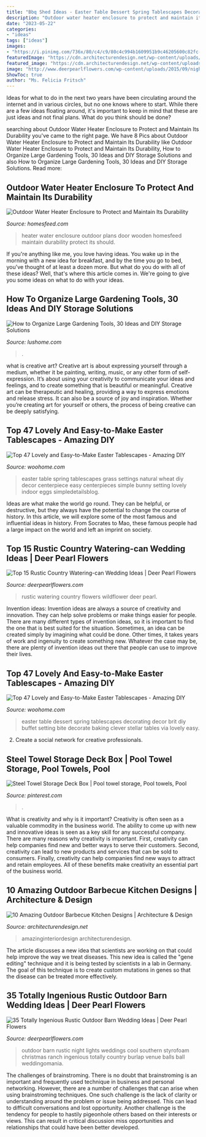 ```yaml
---
title: "Bbq Shed Ideas - Easter Table Dessert Spring Tablescapes Decorating Decor Brit Diy Buffet Setting Bite Decorate Baking Clever Stellar Tables Via Lovely Easy"
description: "Outdoor water heater enclosure to protect and maintain its durability"
date: "2023-05-22"
categories:
- "ideas"
tags: ["ideas"]
images:
- "https://i.pinimg.com/736x/80/c4/c9/80c4c994b1609951b9c46205600c82fc--towel-storage-patio-storage.jpg"
featuredImage: "https://cdn.architecturendesign.net/wp-content/uploads/2014/09/1074.jpg"
featured_image: "https://cdn.architecturendesign.net/wp-content/uploads/2014/09/1074.jpg"
image: "http://www.deerpearlflowers.com/wp-content/uploads/2015/09/night-rustic-burlap-wedding-ideas-with-lights.jpg"
ShowToc: true
author: "Ms. Felicia Fritsch"
---
```



Ideas for what to do in the next two years have been circulating around the internet and in various circles, but no one knows where to start. While there are a few ideas floating around, it's important to keep in mind that these are just ideas and not final plans. What do you think should be done?

	

		
searching about Outdoor Water Heater Enclosure to Protect and Maintain Its Durability you've came to the right page. We have 8 Pics about Outdoor Water Heater Enclosure to Protect and Maintain Its Durability like Outdoor Water Heater Enclosure to Protect and Maintain Its Durability, How to Organize Large Gardening Tools, 30 Ideas and DIY Storage Solutions and also How to Organize Large Gardening Tools, 30 Ideas and DIY Storage Solutions. Read more:
		
    
## Outdoor Water Heater Enclosure To Protect And Maintain Its Durability

<img loading=lazy src="https://homesfeed.com/wp-content/uploads/2015/08/outdoor-water-heater-enclosure-and-outdoor-water-heater-enclosure-plans-from-wooden-material-with-white-single-door.jpg" onerror="this.onerror=null;this.src='https://tse1.mm.bing.net/th?id=OIP.YTjm6GQGFaZPMtCyrhxMTQHaLG&amp;pid=15.1';" alt="Outdoor Water Heater Enclosure to Protect and Maintain Its Durability">

_Source: homesfeed.com_

>heater water enclosure outdoor plans door wooden homesfeed maintain durability protect its should. 

	

If you're anything like me, you love having ideas. You wake up in the morning with a new idea for breakfast, and by the time you go to bed, you've thought of at least a dozen more. But what do you do with all of these ideas? Well, that's where this article comes in. We're going to give you some ideas on what to do with your ideas.

    
## How To Organize Large Gardening Tools, 30 Ideas And DIY Storage Solutions

<img loading=lazy src="https://www.lushome.com/wp-content/uploads/2020/01/storage-ideas-gadening-tools-11.jpg" onerror="this.onerror=null;this.src='https://tse2.mm.bing.net/th?id=OIP.1GGCyq0UV2ovxBIfGfxOiwHaJ3&amp;pid=15.1';" alt="How to Organize Large Gardening Tools, 30 Ideas and DIY Storage Solutions">

_Source: lushome.com_

>. 

	

what is creative art?
Creative art is about expressing yourself through a medium, whether it be painting, writing, music, or any other form of self-expression. It’s about using your creativity to communicate your ideas and feelings, and to create something that is beautiful or meaningful.
Creative art can be therapeutic and healing, providing a way to express emotions and release stress. It can also be a source of joy and inspiration. Whether you’re creating art for yourself or others, the process of being creative can be deeply satisfying.

    
## Top 47 Lovely And Easy-to-Make Easter Tablescapes - Amazing DIY

<img loading=lazy src="https://www.woohome.com/wp-content/uploads/2016/02/tablescapes-for-easter-23.jpg" onerror="this.onerror=null;this.src='https://tse1.mm.bing.net/th?id=OIP.baAO8JLaKoeuNoBXbo3dtgHaJ4&amp;pid=15.1';" alt="Top 47 Lovely and Easy-to-Make Easter Tablescapes - Amazing DIY">

_Source: woohome.com_

>easter table spring tablescapes grass settings natural wheat diy decor centerpiece easy centerpieces simple bunny setting lovely indoor eggs simpledetailsblog. 

	

Ideas are what make the world go round. They can be helpful, or destructive, but they always have the potential to change the course of history. In this article, we will explore some of the most famous and influential ideas in history. From Socrates to Mao, these famous people had a large impact on the world and left an imprint on society.

    
## Top 15 Rustic Country Watering-can Wedding Ideas | Deer Pearl Flowers

<img loading=lazy src="http://www.deerpearlflowers.com/wp-content/uploads/2015/05/Wildflower-rustic-Tablescape-Centerpiece.jpg" onerror="this.onerror=null;this.src='https://tse4.mm.bing.net/th?id=OIP.k2hea_bKmtF7ArzfrBCg6AHaLJ&amp;pid=15.1';" alt="Top 15 Rustic Country Watering-can Wedding Ideas | Deer Pearl Flowers">

_Source: deerpearlflowers.com_

>rustic watering country flowers wildflower deer pearl. 

	

Invention ideas:
Invention ideas are always a source of creativity and innovation. They can help solve problems or make things easier for people. There are many different types of invention ideas, so it is important to find the one that is best suited for the situation. Sometimes, an idea can be created simply by imagining what could be done. Other times, it takes years of work and ingenuity to create something new. Whatever the case may be, there are plenty of invention ideas out there that people can use to improve their lives.

    
## Top 47 Lovely And Easy-to-Make Easter Tablescapes - Amazing DIY

<img loading=lazy src="https://www.woohome.com/wp-content/uploads/2016/02/tablescapes-for-easter-39.jpg" onerror="this.onerror=null;this.src='https://tse4.mm.bing.net/th?id=OIP.M-LDiEt7dr7K_3enX9HJQgHaJ6&amp;pid=15.1';" alt="Top 47 Lovely and Easy-to-Make Easter Tablescapes - Amazing DIY">

_Source: woohome.com_

>easter table dessert spring tablescapes decorating decor brit diy buffet setting bite decorate baking clever stellar tables via lovely easy. 

	

2. Create a social network for creative professionals. 

    
## Steel Towel Storage Deck Box | Pool Towel Storage, Pool Towels, Pool

<img loading=lazy src="https://i.pinimg.com/736x/80/c4/c9/80c4c994b1609951b9c46205600c82fc--towel-storage-patio-storage.jpg" onerror="this.onerror=null;this.src='https://tse2.mm.bing.net/th?id=OIP.qajEig6uIrCXnHGv5oKcEgHaKm&amp;pid=15.1';" alt="Steel Towel Storage Deck Box | Pool towel storage, Pool towels, Pool">

_Source: pinterest.com_

>. 

	

What is creativity and why is it important?
Creativity is often seen as a valuable commodity in the business world. The ability to come up with new and innovative ideas is seen as a key skill for any successful company. There are many reasons why creativity is important. First, creativity can help companies find new and better ways to serve their customers. Second, creativity can lead to new products and services that can be sold to consumers. Finally, creativity can help companies find new ways to attract and retain employees. All of these benefits make creativity an essential part of the business world.

    
## 10 Amazing Outdoor Barbecue Kitchen Designs | Architecture &amp; Design

<img loading=lazy src="https://cdn.architecturendesign.net/wp-content/uploads/2014/09/1074.jpg" onerror="this.onerror=null;this.src='https://tse4.mm.bing.net/th?id=OIP.KHGW3xsA_SOYUaSNyiPqTAHaLG&amp;pid=15.1';" alt="10 Amazing Outdoor Barbecue Kitchen Designs | Architecture &amp; Design">

_Source: architecturendesign.net_

>amazinginteriordesign architecturendesign. 

	

The article discusses a new idea that scientists are working on that could help improve the way we treat diseases. This new idea is called the "gene editing" technique and it is being tested by scientists in a lab in Germany. The goal of this technique is to create custom mutations in genes so that the disease can be treated more effectively.

    
## 35 Totally Ingenious Rustic Outdoor Barn Wedding Ideas | Deer Pearl Flowers

<img loading=lazy src="http://www.deerpearlflowers.com/wp-content/uploads/2015/09/night-rustic-burlap-wedding-ideas-with-lights.jpg" onerror="this.onerror=null;this.src='https://tse2.mm.bing.net/th?id=OIP.qcMTPhJbCeXUi3K0nHymqwHaKG&amp;pid=15.1';" alt="35 Totally Ingenious Rustic Outdoor Barn Wedding Ideas | Deer Pearl Flowers">

_Source: deerpearlflowers.com_

>outdoor barn rustic night lights weddings cool southern styrofoam christmas ranch ingenious totally country burlap venue balls ball weddingomania. 

	

The challenges of brainstroming.
There is no doubt that brainstroming is an important and frequently used technique in business and personal networking. However, there are a number of challenges that can arise when using brainstroming techniques. One such challenge is the lack of clarity or understanding around the problem or issue being addressed. This can lead to difficult conversations and lost opportunity. Another challenge is the tendency for people to hastily pigeonhole others based on their interests or views. This can result in critical discussion miss opportunities and relationships that could have been better developed.

